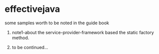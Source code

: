 effectivejava
=============

some samples worth to be noted in the guide book

1. note1-about the service-provider-framework based the static factory method.

2. to be continued...
